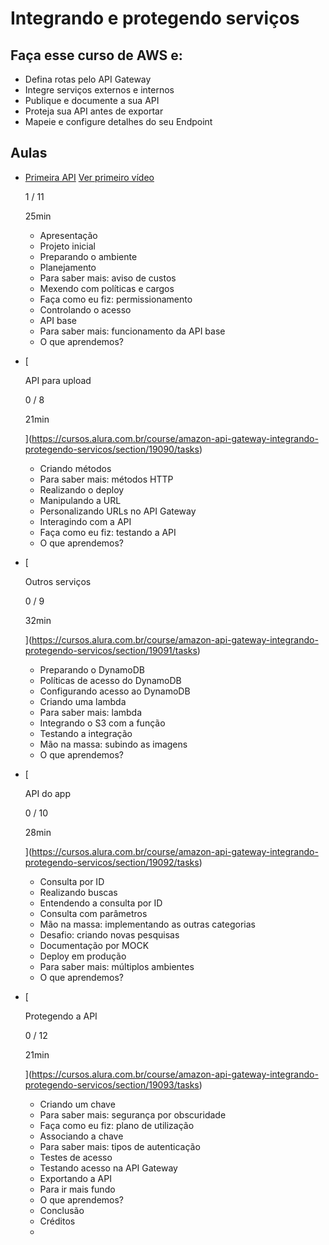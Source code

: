 # Integrando e protegendo serviços
## Faça esse curso de AWS e:

- Defina rotas pelo API Gateway
- Integre serviços externos e internos
- Publique e documente a sua API
- Proteja sua API antes de exportar
- Mapeie e configure detalhes do seu Endpoint

## Aulas

- [](https://cursos.alura.com.br/course/amazon-api-gateway-integrando-protegendo-servicos/section/19089/tasks)
    
    [Primeira API](https://cursos.alura.com.br/course/amazon-api-gateway-integrando-protegendo-servicos/section/19089/tasks) [Ver primeiro vídeo](https://cursos.alura.com.br/course/amazon-api-gateway-integrando-protegendo-servicos/task/152667)
    
    1 / 11
    
    25min
    
    - Apresentação
    - Projeto inicial
    - Preparando o ambiente
    - Planejamento
    - Para saber mais: aviso de custos
    - Mexendo com políticas e cargos
    - Faça como eu fiz: permissionamento
    - Controlando o acesso
    - API base
    - Para saber mais: funcionamento da API base
    - O que aprendemos?
- [
    
    API para upload
    
    0 / 8
    
    21min
    
    ](https://cursos.alura.com.br/course/amazon-api-gateway-integrando-protegendo-servicos/section/19090/tasks)
    
    - Criando métodos
    - Para saber mais: métodos HTTP
    - Realizando o deploy
    - Manipulando a URL
    - Personalizando URLs no API Gateway
    - Interagindo com a API
    - Faça como eu fiz: testando a API
    - O que aprendemos?
- [
    
    Outros serviços
    
    0 / 9
    
    32min
    
    ](https://cursos.alura.com.br/course/amazon-api-gateway-integrando-protegendo-servicos/section/19091/tasks)
    
    - Preparando o DynamoDB
    - Políticas de acesso do DynamoDB
    - Configurando acesso ao DynamoDB
    - Criando uma lambda
    - Para saber mais: lambda
    - Integrando o S3 com a função
    - Testando a integração
    - Mão na massa: subindo as imagens
    - O que aprendemos?
- [
    
    API do app
    
    0 / 10
    
    28min
    
    ](https://cursos.alura.com.br/course/amazon-api-gateway-integrando-protegendo-servicos/section/19092/tasks)
    
    - Consulta por ID
    - Realizando buscas
    - Entendendo a consulta por ID
    - Consulta com parâmetros
    - Mão na massa: implementando as outras categorias
    - Desafio: criando novas pesquisas
    - Documentação por MOCK
    - Deploy em produção
    - Para saber mais: múltiplos ambientes
    - O que aprendemos?
- [
    
    Protegendo a API
    
    0 / 12
    
    21min
    
    ](https://cursos.alura.com.br/course/amazon-api-gateway-integrando-protegendo-servicos/section/19093/tasks)
    
    - Criando um chave
    - Para saber mais: segurança por obscuridade
    - Faça como eu fiz: plano de utilização
    - Associando a chave
    - Para saber mais: tipos de autenticação
    - Testes de acesso
    - Testando acesso na API Gateway
    - Exportando a API
    - Para ir mais fundo
    - O que aprendemos?
    - Conclusão
    - Créditos
    - 
